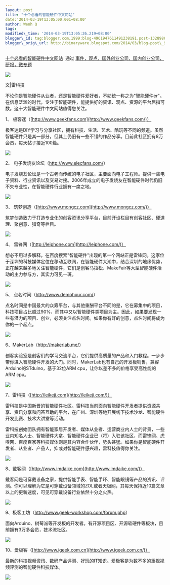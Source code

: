 ```yaml
--- 
layout: post 
title: "十个必看的智能硬件中文网站" 
date:'2014-03-19T13:05:00.001+08:00' 
author: Wenh Q
tags:
modified\_time: '2014-03-19T13:05:26.219+08:00' 
blogger\_id: tag:blogger.com,1999:blog-4961947611491238191.post-1328986956863085091
blogger\_orig\_url: http://binaryware.blogspot.com/2014/03/blog-post\_9152.html
---
```

[十个必看的智能硬件中文网站](http://www.kuailiyu.com/article/8821.html)  通过
[事件，观点，国外创业公司，国内创业公司，研报，微专题](http://www.kuailiyu.com/)





![](https://images-blogger-opensocial.googleusercontent.com/gadgets/proxy?url=http%3A%2F%2Fwww.kuailiyu.com%2Fuploadfile%2F2014%2F0318%2F20140318051736655.jpg&container=blogger&gadget=a&rewriteMime=image%2F*)



文|雷科技



不论你是智能硬件从业者，还是智能硬件爱好者，不妨统一称之为"智能硬件er"。在信息泛滥的时代，专注于智能硬件，能提供好的资讯、观点、资源的平台屈指可数。这十大智能硬件中文网站值得您关注。



1、 极客迷（[http://www.geekfans.com](http://www.geekfans.com/)）



极客迷是DIY学习与分享社区，拥有科技、生活、艺术、酷玩等不同的频道。虽然智能硬件只是其一部分，但其上仍旧有一些不错的作品分享。目前此社区拥有8万会员，每天帖子接近100篇。



![](https://images-blogger-opensocial.googleusercontent.com/gadgets/proxy?url=http%3A%2F%2Fwww.kuailiyu.com%2Fuploadfile%2F2014%2F0318%2F20140318051759188.jpg&container=blogger&gadget=a&rewriteMime=image%2F*)



2、 电子发烧友论坛（<http://www.elecfans.com/>）



电子发烧友论坛是一个古老而传统的电子社区，主要面向电子工程师。提供一些电子资料、行业资讯以及交易对接。2006年成立的电子发烧友在智能硬件时代仍旧不失专业性，在智能硬件行业拥有一席之地。



![](https://images-blogger-opensocial.googleusercontent.com/gadgets/proxy?url=http%3A%2F%2Fwww.kuailiyu.com%2Fuploadfile%2F2014%2F0318%2F20140318051801580.jpg&container=blogger&gadget=a&rewriteMime=image%2F*)



3、 筑梦创造（[http://www.mongcz.com](http://www.mongcz.com/)）



筑梦创造致力于打造专业化的创客资讯分享平台，目前开设栏目有创客社区、硬道理、聚创意、猎奇等栏目。



![](https://images-blogger-opensocial.googleusercontent.com/gadgets/proxy?url=http%3A%2F%2Fwww.kuailiyu.com%2Fuploadfile%2F2014%2F0318%2F20140318051804556.jpg&container=blogger&gadget=a&rewriteMime=image%2F*)



4、 雷锋网（[http://leiphone.com](http://leiphone.com/)）



想必不用过多解释，在百度搜索"智能硬件"出现的第一个网站正是雷锋网。这家位于深圳的科技媒体定位在移动互联网，在智能硬件大潮中，结合深圳的地缘优势，正在越来越多地关注智能硬件，它们是创客马拉松、MakeFair等大型智能硬件活动的主力参与方，其实力可见一斑。



![](https://images-blogger-opensocial.googleusercontent.com/gadgets/proxy?url=http%3A%2F%2Fwww.kuailiyu.com%2Fuploadfile%2F2014%2F0318%2F20140318051806217.jpg&container=blogger&gadget=a&rewriteMime=image%2F*)



5、 点名时间（<http://www.demohour.com/>）



点名时间是中国最大的众筹平台，与其他重酬平台不同的是，它在募集中的项目，科技项目占比超过90%，而其中又以智能硬件类项目为主。因此，如果要发现一些有潜力的项目、创业，必须关注点名时间。如果你有好的创意，点名时间将成为你的一个起点。



![](https://images-blogger-opensocial.googleusercontent.com/gadgets/proxy?url=http%3A%2F%2Fwww.kuailiyu.com%2Fuploadfile%2F2014%2F0318%2F20140318051807642.jpg&container=blogger&gadget=a&rewriteMime=image%2F*)



6、MakerLab（<http://makerlab.me/>）



创客实验室是创客们的学习交流平台，它们提供高质量的产品和入门教程。一步步带你进入智能硬件开发的大门。同时，MakerLab也有自己的开发板销售，兼容Arduino的STduino，基于32位ARM
cpu，让你以差不多的价格享受高性能的ARM cpu。



![](https://images-blogger-opensocial.googleusercontent.com/gadgets/proxy?url=http%3A%2F%2Fwww.kuailiyu.com%2Fuploadfile%2F2014%2F0318%2F20140318051814207.jpg&container=blogger&gadget=a&rewriteMime=image%2F*)



7、雷科技（[http://leikeji.com](http://leikeji.com/)）



雷科技是中国新晋的智能硬件社区。雷科技当前面向智能硬件开发者提供资源共享、资讯分享和问答互助的平台，在广州、深圳等地开展线下技术沙龙、智能硬件开发比赛、技术大讲堂等活动。



雷科技创始团队拥有智能家居开发者、媒体从业者、运营商业内人士的背景，一些业内知名人士、智能硬件大拿、智能硬件企业已（将）入驻该社区，而雷锋网、虎嗅网、百度百家等科技媒体则是其内容合作伙伴，势头甚猛。如果你是智能硬件开发者、从业者、产品人，抑或对智能硬件感兴趣，雷科技值得你关注。



![](https://images-blogger-opensocial.googleusercontent.com/gadgets/proxy?url=http%3A%2F%2Fwww.kuailiyu.com%2Fuploadfile%2F2014%2F0318%2F20140318051814591.jpg&container=blogger&gadget=a&rewriteMime=image%2F*)



8、戴客网（[http://www.imdaike.com](http://www.imdaike.com/)）



戴客网是可穿戴设备之家，提供智能手表、智能手环、智能眼镜等产品的资讯、评测。你可以理解为它是可穿戴设备领域的ZOL或者天极网，其每天保持近10篇文章以上的更新速度，可见可穿戴设备行业依然十分之火热。



![](https://images-blogger-opensocial.googleusercontent.com/gadgets/proxy?url=http%3A%2F%2Fwww.kuailiyu.com%2Fuploadfile%2F2014%2F0318%2F20140318051815511.jpg&container=blogger&gadget=a&rewriteMime=image%2F*)



9、极客工坊（<http://www.geek-workshop.com/forum.php>）



面向Arduino、树莓派等开发板的开发者。有开源项目区、开源软硬件等板块，目前拥有3万多会员，技术流社区。



![](https://images-blogger-opensocial.googleusercontent.com/gadgets/proxy?url=http%3A%2F%2Fwww.kuailiyu.com%2Fuploadfile%2F2014%2F0318%2F20140318051815840.jpg&container=blogger&gadget=a&rewriteMime=image%2F*)



10、爱极客（[http://www.igeek.com.cn](http://www.igeek.com.cn/)）



最新的科技视频资讯、数码产品评测、好玩的IT知识。爱极客是为数不多的重视视频评测的智能硬件科技媒体。



![](https://images-blogger-opensocial.googleusercontent.com/gadgets/proxy?url=http%3A%2F%2Fwww.kuailiyu.com%2Fuploadfile%2F2014%2F0318%2F20140318051816590.jpg&container=blogger&gadget=a&rewriteMime=image%2F*)
